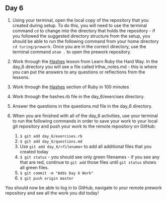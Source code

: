 ## Day 6

1. Using your terminal, open the local copy of the repository that you created during setup.  To do this, you will need to use the terminal command `cd` to change into the directory that holds the repository - if you followed the suggested directory structure from the setup, you should be able to run the following command from your home directory `cd turing/prework`. Once you are in the correct directory, use the terminal command `atom .` to open the prework repository.

1. Work through the [Hashes](https://learnrubythehardway.org/book/ex39.html) lesson from Learn Ruby the Hard Way. In the day_6 directory you will see a file called lrthw_notes.md - this is where you can put the answers to any questions or reflections from the lessons.

1. Work through the [Hashes](http://tutorials.jumpstartlab.com/projects/ruby_in_100_minutes.html#8.-hashes) section of Ruby in 100 minutes

1. Work through the hashes.rb file in the day_6/exercises directory.

1. Answer the questions in the questions.md file in the day_6 directory.

1. When you are finished with all of the day_6 activities, use your terminal to run the following commands in order to save your work to your local git repository and push your work to the remote repository on GitHub:

    1. `$ git add day_6/exercises.rb`
    1. `$ git add day_6/questions.md`
    1. Use `git add day_6/<filename>` to add all additional files that you created today
    1. `$ git status` - you should see only green filenames - if you see any that are red, continue to `git add` those files until `git status` shows all green files.
    1. `$ git commit -m "Adds Day 6 Work"`
    1. `$ git push origin master`

You should now be able to log in to GitHub, navigate to your remote prework repository and see all the work you did today!
